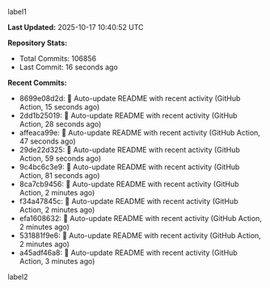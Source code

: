 
label1 
<!-- ACTIVITY_START -->
**Last Updated:** 2025-10-17 10:40:52 UTC

**Repository Stats:**
- Total Commits: 106856
- Last Commit: 16 seconds ago

**Recent Commits:**
- 8699e08d2d: 🤖 Auto-update README with recent activity (GitHub Action, 15 seconds ago)
- 2dd1b25019: 🤖 Auto-update README with recent activity (GitHub Action, 28 seconds ago)
- affeaca99e: 🤖 Auto-update README with recent activity (GitHub Action, 47 seconds ago)
- 29de22d325: 🤖 Auto-update README with recent activity (GitHub Action, 59 seconds ago)
- 9c4bc6c3e9: 🤖 Auto-update README with recent activity (GitHub Action, 81 seconds ago)
- 8ca7cb9456: 🤖 Auto-update README with recent activity (GitHub Action, 2 minutes ago)
- f34a47845c: 🤖 Auto-update README with recent activity (GitHub Action, 2 minutes ago)
- efa1608632: 🤖 Auto-update README with recent activity (GitHub Action, 2 minutes ago)
- 531881f9e6: 🤖 Auto-update README with recent activity (GitHub Action, 2 minutes ago)
- a45adf46a8: 🤖 Auto-update README with recent activity (GitHub Action, 3 minutes ago)
<!-- ACTIVITY_END -->

label2
